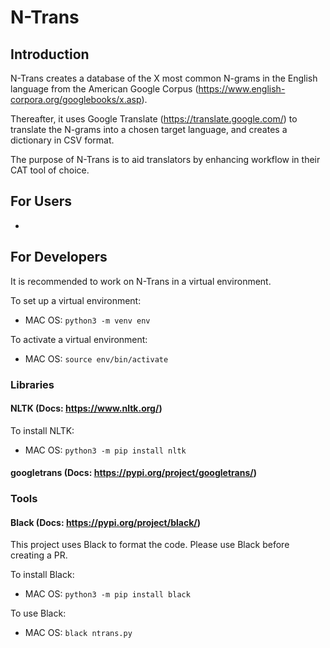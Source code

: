 # N-Trans

## Introduction

N-Trans creates a database of the X most common N-grams in the English language from
the American Google Corpus (https://www.english-corpora.org/googlebooks/x.asp).

Thereafter, it uses Google Translate (https://translate.google.com/) to translate the N-grams into a chosen
target language, and creates a dictionary in CSV format.

The purpose of N-Trans is to aid translators by enhancing workflow in their CAT tool of choice.

## For Users
-

## For Developers
It is recommended to work on N-Trans in a virtual environment.

To set up a virtual environment:
- MAC OS:
  `python3 -m venv env`

To activate a virtual environment:
- MAC OS:
  `source env/bin/activate`

### Libraries

#### NLTK (Docs: https://www.nltk.org/)

To install NLTK:
- MAC OS:
  `python3 -m pip install nltk`

#### googletrans (Docs: https://pypi.org/project/googletrans/)


### Tools

#### Black (Docs: https://pypi.org/project/black/)
This project uses Black to format the code. Please use Black before creating a PR.

To install Black:
- MAC OS:
  `python3 -m pip install black`

To use Black:
- MAC OS:
  `black ntrans.py`
